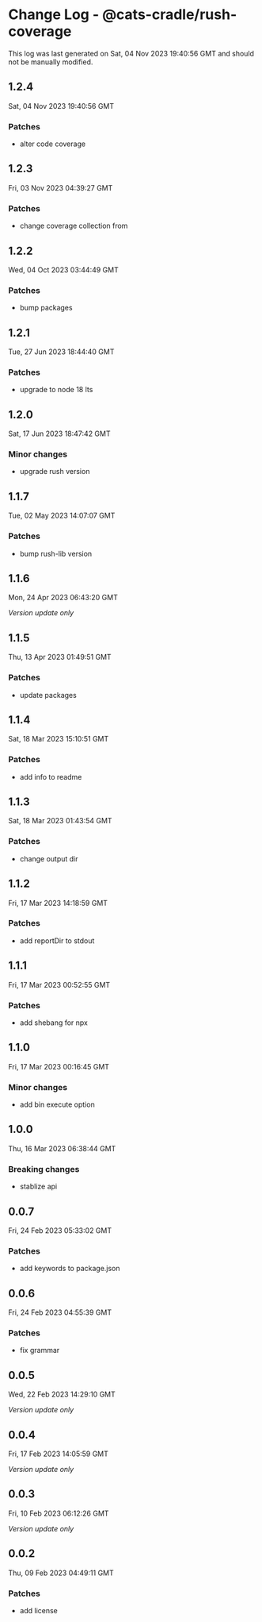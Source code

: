 # Change Log - @cats-cradle/rush-coverage

This log was last generated on Sat, 04 Nov 2023 19:40:56 GMT and should not be manually modified.

## 1.2.4
Sat, 04 Nov 2023 19:40:56 GMT

### Patches

- alter code coverage

## 1.2.3
Fri, 03 Nov 2023 04:39:27 GMT

### Patches

- change coverage collection from

## 1.2.2
Wed, 04 Oct 2023 03:44:49 GMT

### Patches

- bump packages

## 1.2.1
Tue, 27 Jun 2023 18:44:40 GMT

### Patches

- upgrade to node 18 lts

## 1.2.0
Sat, 17 Jun 2023 18:47:42 GMT

### Minor changes

- upgrade rush version

## 1.1.7
Tue, 02 May 2023 14:07:07 GMT

### Patches

- bump rush-lib version

## 1.1.6
Mon, 24 Apr 2023 06:43:20 GMT

_Version update only_

## 1.1.5
Thu, 13 Apr 2023 01:49:51 GMT

### Patches

- update packages 

## 1.1.4
Sat, 18 Mar 2023 15:10:51 GMT

### Patches

- add info to readme

## 1.1.3
Sat, 18 Mar 2023 01:43:54 GMT

### Patches

- change output dir

## 1.1.2
Fri, 17 Mar 2023 14:18:59 GMT

### Patches

- add reportDir to stdout

## 1.1.1
Fri, 17 Mar 2023 00:52:55 GMT

### Patches

- add shebang for npx

## 1.1.0
Fri, 17 Mar 2023 00:16:45 GMT

### Minor changes

- add bin execute option

## 1.0.0
Thu, 16 Mar 2023 06:38:44 GMT

### Breaking changes

- stablize api

## 0.0.7
Fri, 24 Feb 2023 05:33:02 GMT

### Patches

- add keywords to package.json

## 0.0.6
Fri, 24 Feb 2023 04:55:39 GMT

### Patches

- fix grammar

## 0.0.5
Wed, 22 Feb 2023 14:29:10 GMT

_Version update only_

## 0.0.4
Fri, 17 Feb 2023 14:05:59 GMT

_Version update only_

## 0.0.3
Fri, 10 Feb 2023 06:12:26 GMT

_Version update only_

## 0.0.2
Thu, 09 Feb 2023 04:49:11 GMT

### Patches

- add license

